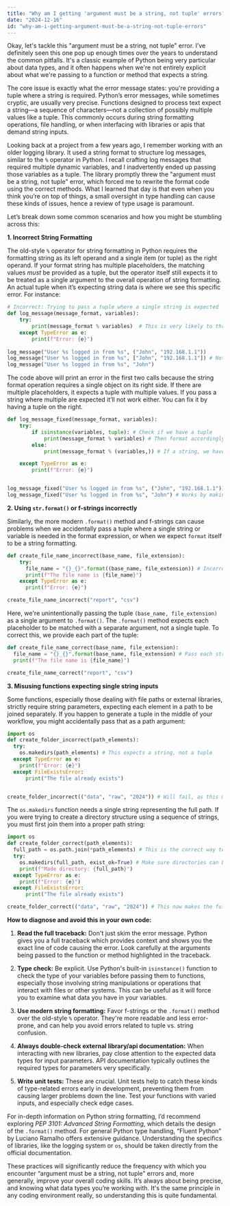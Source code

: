 ```yaml
---
title: "Why am I getting 'argument must be a string, not tuple' errors?"
date: "2024-12-16"
id: "why-am-i-getting-argument-must-be-a-string-not-tuple-errors"
---
```


Okay, let's tackle this "argument must be a string, not tuple" error. I’ve definitely seen this one pop up enough times over the years to understand the common pitfalls. It's a classic example of Python being very particular about data types, and it often happens when we're not entirely explicit about what we're passing to a function or method that expects a string.

The core issue is exactly what the error message states: you're providing a tuple where a string is required. Python’s error messages, while sometimes cryptic, are usually very precise. Functions designed to process text expect a string—a sequence of characters—not a collection of possibly multiple values like a tuple. This commonly occurs during string formatting operations, file handling, or when interfacing with libraries or apis that demand string inputs.

Looking back at a project from a few years ago, I remember working with an older logging library. It used a string format to structure log messages, similar to the `%` operator in Python. I recall crafting log messages that required multiple dynamic variables, and I inadvertently ended up passing those variables as a tuple. The library promptly threw the "argument must be a string, not tuple" error, which forced me to rewrite the format code using the correct methods. What I learned that day is that even when you think you’re on top of things, a small oversight in type handling can cause these kinds of issues, hence a review of type usage is paramount.

Let’s break down some common scenarios and how you might be stumbling across this:

**1. Incorrect String Formatting**

The old-style `%` operator for string formatting in Python requires the formatting string as its left operand and a single item (or tuple) as the right operand. If your format string has multiple placeholders, the matching values *must* be provided as a tuple, but the operator itself still expects it to be treated as a single argument to the overall operation of string formatting. An actual tuple when it’s expecting string data is where we see this specific error. For instance:

```python
# Incorrect: Trying to pass a tuple where a single string is expected
def log_message(message_format, variables):
    try:
        print(message_format % variables)  # This is very likely to throw the error if variables is not a tuple with enough elements to fit the format string
    except TypeError as e:
        print(f"Error: {e}")
    
log_message("User %s logged in from %s", ("John", "192.168.1.1"))
log_message("User %s logged in from %s", ["John", "192.168.1.1"]) # Note the difference, the list will also throw the same error as it does not fit as a single argument that can be formatted as a string
log_message("User %s logged in from %s", "John")
```

The code above will print an error in the first two calls because the string format operation requires a single object on its right side. If there are multiple placeholders, it expects a tuple with multiple values. If you pass a string where multiple are expected it’ll not work either. You can fix it by having a tuple on the right.

```python
def log_message_fixed(message_format, variables):
    try:
        if isinstance(variables, tuple): # Check if we have a tuple
            print(message_format % variables) # Then format accordingly
        else:
            print(message_format % (variables,)) # If a string, we have to turn it into a tuple of one argument

    except TypeError as e:
        print(f"Error: {e}")


log_message_fixed("User %s logged in from %s", ("John", "192.168.1.1")) # Works as expected
log_message_fixed("User %s logged in from %s", "John") # Works by making a tuple of one
```

**2. Using `str.format()` or f-strings incorrectly**

Similarly, the more modern `.format()` method and f-strings can cause problems when we accidentally pass a tuple where a single string or variable is needed in the format expression, or when we expect `format` itself to be a string formatting.

```python
def create_file_name_incorrect(base_name, file_extension):
    try:
      file_name = "{}_{}".format((base_name, file_extension)) # Incorrect: Tuple used as one item
      print(f"The file name is {file_name}")
    except TypeError as e:
      print(f"Error: {e}")

create_file_name_incorrect("report", "csv")
```

Here, we're unintentionally passing the tuple `(base_name, file_extension)` as a single argument to `.format()`. The `.format()` method expects each placeholder to be matched with a separate argument, not a single tuple. To correct this, we provide each part of the tuple:

```python
def create_file_name_correct(base_name, file_extension):
  file_name = "{}_{}".format(base_name, file_extension) # Pass each string separately
  print(f"The file name is {file_name}")

create_file_name_correct("report", "csv")
```

**3. Misusing functions expecting single string inputs**

Some functions, especially those dealing with file paths or external libraries, strictly require string parameters, expecting each element in a path to be joined separately. If you happen to generate a tuple in the middle of your workflow, you might accidentally pass that as a path argument:

```python
import os
def create_folder_incorrect(path_elements):
  try:
    os.makedirs(path_elements) # This expects a string, not a tuple
  except TypeError as e:
    print(f"Error: {e}")
  except FileExistsError:
      print("The file already exists")


create_folder_incorrect(("data", "raw", "2024")) # Will fail, as this must be a single string path
```

The `os.makedirs` function needs a single string representing the full path. If you were trying to create a directory structure using a sequence of strings, you must first join them into a proper path string:

```python
import os
def create_folder_correct(path_elements):
  full_path = os.path.join(*path_elements) # This is the correct way to join a sequence of path components
  try:
    os.makedirs(full_path, exist_ok=True) # Make sure directories can be added even if they exist
    print(f"Made directory: {full_path}")
  except TypeError as e:
    print(f"Error: {e}")
  except FileExistsError:
      print("The file already exists")

create_folder_correct(("data", "raw", "2024")) # This now makes the full string path.
```

**How to diagnose and avoid this in your own code:**

1.  **Read the full traceback:** Don't just skim the error message. Python gives you a full traceback which provides context and shows you the exact line of code causing the error. Look carefully at the arguments being passed to the function or method highlighted in the traceback.

2.  **Type check:** Be explicit. Use Python's built-in `isinstance()` function to check the type of your variables before passing them to functions, especially those involving string manipulations or operations that interact with files or other systems. This can be useful as it will force you to examine what data you have in your variables.

3.  **Use modern string formatting:** Favor f-strings or the `.format()` method over the old-style `%` operator. They're more readable and less error-prone, and can help you avoid errors related to tuple vs. string confusion.

4.  **Always double-check external library/api documentation:** When interacting with new libraries, pay close attention to the expected data types for input parameters. API documentation typically outlines the required types for parameters very specifically.

5.  **Write unit tests:** These are crucial. Unit tests help to catch these kinds of type-related errors early in development, preventing them from causing larger problems down the line. Test your functions with varied inputs, and especially check edge cases.

For in-depth information on Python string formatting, I’d recommend exploring *PEP 3101: Advanced String Formatting*, which details the design of the `.format()` method. For general Python type handling, “Fluent Python” by Luciano Ramalho offers extensive guidance. Understanding the specifics of libraries, like the logging system or `os`, should be taken directly from the official documentation.

These practices will significantly reduce the frequency with which you encounter “argument must be a string, not tuple” errors and, more generally, improve your overall coding skills. It’s always about being precise, and knowing what data types you’re working with. It's the same principle in any coding environment really, so understanding this is quite fundamental.
